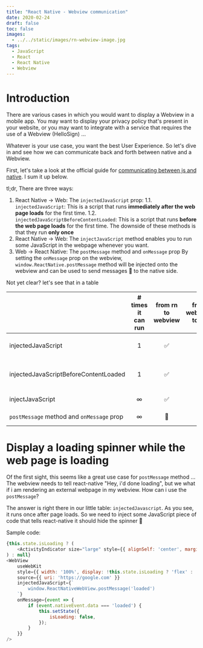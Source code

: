 ```yaml
---
title: "React Native - Webview communication"
date: 2020-02-24
draft: false
toc: false
images: 
  - ../../static/images/rn-webview-image.jpg
tags: 
  - JavaScript
  - React
  - React Native
  - Webview
---
```


# Introduction

There are various cases in which you would want to display a Webview in a mobile app. You may want to display your privacy policy that's present in your website, or you may want to integrate with a service that requires the use of a Webview (HelloSign) ...

Whatever is your use case, you want the best User Experience. So let's dive in and see how we can communicate back and forth between native and a Webview.

First, let's take a look at the official guide for [communicating between js and native](https://github.com/react-native-community/react-native-webview/blob/master/docs/Guide.md#communicating-between-js-and-native). I sum it up below.

tl;dr, There are three ways:

1. React Native -> Web: The `injectedJavaScript` prop:
  1.1. `injectedJavaScript`: This is a script that runs **immediately after the web page loads** for the first time.
  1.2. `injectedJavaScriptBeforeContentLoaded`: This is a script that runs **before the web page loads** for the first time.
The downside of these methods is that they run **only once**
2. React Native -> Web: The `injectJavaScript` method enables you to run some JavaScript in the webpage whenever you want.
3. Web -> React Native: The `postMessage` method and `onMessage` prop
   By setting the `onMessage` prop on the webview, `window.ReactNative.postMessage` method will be injected onto the webview and can be used to send messages 📨 to the native side.

Not yet clear? let's see that in a table

|                                           | # times it can run | from rn to webview | from webview to rn |          when it runs          |
|-------------------------------------------|:------------------:|:------------------:|:------------------:|:------------------------------:|
| injectedJavaScript                        |          1        |          ✅         |          🚫         |        after page loads        |
| injectedJavaScriptBeforeContentLoaded     |         1        |          ✅         |          🚫         | before the page starts loading |
| injectJavaScript                          |          ∞         |          ✅         |          🚫         |        Whenever you want       |
| `postMessage` method and `onMessage` prop |          ∞         |          🚫         |          ✅         |        Whenever you want       |

# Display a loading spinner while the web page is loading

Of the first sight, this seems like a great use case for `postMessage` method ... The webview needs to tell react-native "Hey, i'd done loading", but we what if i am rendering an external webpage in my webview. How can i use the `postMessage`?

The answer is right there in our little table: `injectedJavascript`. As you see, it runs once after page loads. So we need to inject some JavaScript piece of code that tells react-native it should hide the spinner 🎉

Sample code:
```JavaScript
{this.state.isLoading ? (
    <ActivityIndicator size="large" style={{ alignSelf: 'center', marginTop: 150 }} />
) : null}
<WebView
    useWebKit
    style={{ width: '100%', display: !this.state.isLoading ? 'flex' : 'none' }}
    source={{ uri: 'https://google.com' }}
    injectedJavaScript={`
        window.ReactNativeWebView.postMessage('loaded')
    `}
    onMessage={event => {
        if (event.nativeEvent.data === 'loaded') {
            this.setState({
                isLoading: false,
            });
        }
    }}
/>
```

